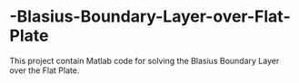 # -Blasius-Boundary-Layer-over-Flat-Plate
This project contain Matlab code for solving the Blasius Boundary Layer over the Flat Plate.
